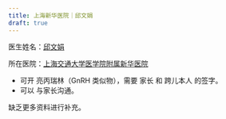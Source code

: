 ```yaml
---
title: 上海新华医院｜邱文娟
draft: true
---
```


<!-- https://github.com/project-trans/MtF-wiki/issues/955 -->

医生姓名：[邱文娟](https://www.haodf.com/doctor/12422.html)

所在医院：[上海交通大学医学院附属新华医院](https://amap.com/place/B00155KEIX)

- 可开 亮丙瑞林（GnRH 类似物），需要 家长 和 跨儿本人 的签字。
- 可以 与家长沟通。

缺乏更多资料进行补充。

